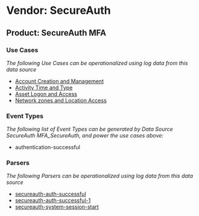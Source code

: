 Vendor: SecureAuth
==================
Product: SecureAuth MFA
-----------------------

### Use Cases

_The following Use Cases can be operationalized using log data from this data source_

* [Account Creation and Management](../UseCases/usecase_account_creation_and_management.md)
* [Activity Time  and Type](../UseCases/usecase_activity_time__and_type.md)
* [Asset Logon and Access](../UseCases/usecase_asset_logon_and_access.md)
* [Network zones and Location Access](../UseCases/usecase_network_zones_and_location_access.md)


### Event Types

_The following list of Event Types can be generated by Data Source SecureAuth MFA_SecureAuth, and power the use cases above:_

- authentication-successful


### Parsers

_The following Parsers can be operationalized using log data from this data source_

* [secureauth-auth-successful](../Parsers/parserContent_secureauth-auth-successful.md)
* [secureauth-auth-successful-1](../Parsers/parserContent_secureauth-auth-successful-1.md)
* [secureauth-system-session-start](../Parsers/parserContent_secureauth-system-session-start.md)
